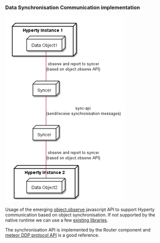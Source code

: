 ### Data Synchronisation Communication implementation

<!--
@startuml "hyperty-data-synchronisation.png"


	node "Hyperty Instance" as H {

		node "Data Object" as Obj {

		}
	}


	node "Syncer" as Syncer {

	}

	node "Router" as Router {

	}

	Obj -down- Syncer : observe and report to syncer\n(based on object.observe API)

	Syncer -down- Router : sync-api \n(send/receive synchronisation messages)


@enduml
-->

![hyperty data synchronisation communication model](hyperty-data-synchronisation.png)

Usage of the emerging [object.observe](https://developer.mozilla.org/pt-PT/docs/Web/JavaScript/Reference/Global_Objects/Object/observe) javascript API to support Hyperty communication based on object synchronisation. If not supported by the native runtime we can use a few [existing libraries](https://github.com/MaxArt2501/object-observe).

The synchronisation API is implemented by the Router component and [meteor DDP protocol API](https://github.com/meteor/meteor/blob/devel/packages/ddp/DDP.md) is a good reference.
